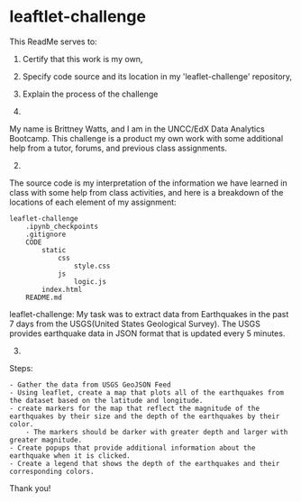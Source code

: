 # leaftlet-challenge


This ReadMe serves to:
   1. Certify that this work is my own,
   2. Specify code source and its location in my 'leaflet-challenge' repository,
   3. Explain the process of the challenge

1. 
My name is Brittney Watts, and I am in the UNCC/EdX Data Analytics Bootcamp. This challenge is a product my own work with some additional help from a tutor, forums, and previous class assignments.

2. 
The source code is my interpretation of the information we have learned in class with some help from class activities, and here
is a breakdown of the locations of each element of my assignment:

    leaflet-challenge
        .ipynb_checkpoints
        .gitignore
        CODE
            static
                css
                    style.css
                js
                    logic.js
            index.html
        README.md

leaflet-challenge:
   My task was to extract data from Earthquakes in the past 7 days from the USGS(United States Geological Survey). The USGS provides earthquake data in JSON format that is updated every 5 minutes.
   
3.
Steps:     

    - Gather the data from USGS GeoJSON Feed
    - Using leaflet, create a map that plots all of the earthquakes from the dataset based on the latitude and longitude.
    - create markers for the map that reflect the magnitude of the earthquakes by their size and the depth of the earthquakes by their color. 
        - The markers should be darker with greater depth and larger with greater magnitude.
    - Create popups that provide additional information about the earthquake when it is clicked. 
    - Create a legend that shows the depth of the earthquakes and their corresponding colors.


Thank you!
